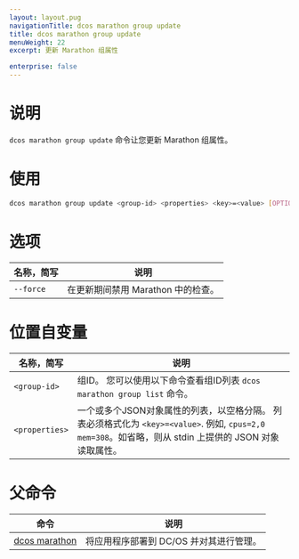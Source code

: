 ```yaml
---
layout: layout.pug
navigationTitle: dcos marathon group update
title: dcos marathon group update
menuWeight: 22
excerpt: 更新 Marathon 组属性

enterprise: false
---
```



# 说明
`dcos marathon group update` 命令让您更新 Marathon 组属性。

# 使用

```bash
dcos marathon group update <group-id> <properties> <key>=<value> [OPTION]
```

# 选项

| 名称，简写 | 说明 |
|---------|-------------|
| `--force` | 在更新期间禁用 Marathon 中的检查。|
# 位置自变量

| 名称，简写 | 说明 |
|---------|-------------|
| `<group-id>`   |  组ID。 您可以使用以下命令查看组ID列表 `dcos marathon group list` 命令。|
| `<properties>`   | 一个或多个JSON对象属性的列表，以空格分隔。 列表必须格式化为 `<key>=<value>`. 例如, `cpus=2,0 mem=308`。如省略，则从 stdin 上提供的 JSON 对象读取属性。|

# 父命令

| 命令 | 说明 |
|---------|-------------|
| [dcos marathon](/dcos/cn/1.11/cli/command-reference/dcos-marathon/) | 将应用程序部署到 DC/OS 并对其进行管理。|

